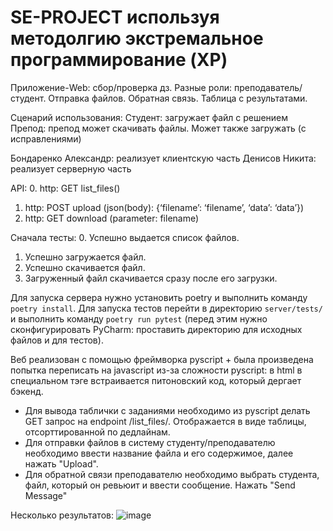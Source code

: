 # SE-PROJECT используя методолгию экстремальное программирование (XP)

Приложение-Web: сбор/проверка дз. Разные роли: преподаватель/студент. Отправка файлов. Обратная связь. Таблица с результатами.

Сценарий использования: Студент: загружает файл с решением
Препод: препод может скачивать файлы. Может также загружать (с исправлениями)

Бондаренко Александр: реализует клиентскую часть
Денисов Никита: реализует серверную часть

API: 
0. http: GET list_files()
1. http: POST upload (json(body): {‘filename’: ‘filename’, ‘data’: ‘data’})
2. http: GET download (parameter: filename)


Сначала тесты: 
0. Успешно выдается список файлов.
1. Успешно загружается файл. 
2. Успешно скачивается файл.
3. Загруженный файл скачивается сразу после его загрузки.

Для запуска сервера нужно установить poetry и выполнить команду `poetry install`. Для запуска тестов перейти в директорию `server/tests/` и выполнить команду `poetry run pytest` (перед этим нужно сконфигурировать PyCharm: проставить директорию для исходных файлов и для тестов).
 
Веб реализован с помощью фреймворка pyscript + была произведена попытка переписать на javascript из-за сложности pyscript: в html в специальном тэге встраивается питоновский код, который дергает бэкенд.
* Для вывода таблички с заданиями необходимо из pyscript делать GET запрос на endpoint /list_files/. Отображается в виде таблицы, отсорттированной по дедлайнам.
* Для отправки файлов в систему студенту/преподавателю необходимо ввести название файла и его содержимое, далее нажать "Upload". 
* Для обратной связи преподавателю необходимо выбрать студента, файл, который он ревьюит и ввести сообщение. Нажать "Send Message"

Несколько результатов: 
![image](https://user-images.githubusercontent.com/66266655/196690921-cdbda097-3f10-45fe-91cb-1d0387127445.png)

